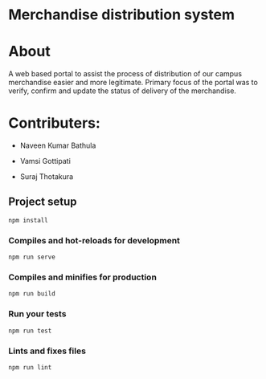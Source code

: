 # Merchandise distribution system

# About

A web based portal to assist the process of distribution of our campus merchandise easier and more legitimate.
Primary focus of the portal was to verify, confirm and update the status of delivery of the merchandise.

# Contributers:

* Naveen Kumar Bathula

* Vamsi Gottipati

* Suraj Thotakura

## Project setup
```
npm install
```

### Compiles and hot-reloads for development
```
npm run serve
```

### Compiles and minifies for production
```
npm run build
```

### Run your tests
```
npm run test
```

### Lints and fixes files
```
npm run lint
```
